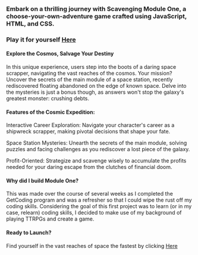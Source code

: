 ### Embark on a thrilling journey with Scavenging Module One, a choose-your-own-adventure game crafted using JavaScript, HTML, and CSS. 
### Play it for yourself [Here](https://alex-gillis.github.io/module-one/)

#### Explore the Cosmos, Salvage Your Destiny
In this unique experience, users step into the boots of a daring space scrapper, navigating the vast reaches of the cosmos. Your mission? Uncover the secrets of the main module of a space station, recently rediscovered floating abandoned on the edge of known space. Delve into the mysteries is just a bonus though, as answers won't stop the galaxy's greatest monster: crushing debts. 

#### Features of the Cosmic Expedition:
Interactive Career Exploration: Navigate your character's career as a shipwreck scrapper, making pivotal decisions that shape your fate.

Space Station Mysteries: Unearth the secrets of the main module, solving puzzles and facing challenges as you rediscover a lost piece of the galaxy.

Profit-Oriented: Strategize and scavenge wisely to accumulate the profits needed for your daring escape from the clutches of financial doom.

#### Why did I build Module One?
This was made over the course of several weeks as I completed the GetCoding program and was a refresher so that I could wipe the rust off my coding skills. Considering the goal of this first project was to learn (or in my case, relearn) coding skills, I decided to make use of my background of playing TTRPGs and create a game.

#### Ready to Launch?
Find yourself in the vast reaches of space the fastest by clicking [Here](https://alex-gillis.github.io/module-one/)